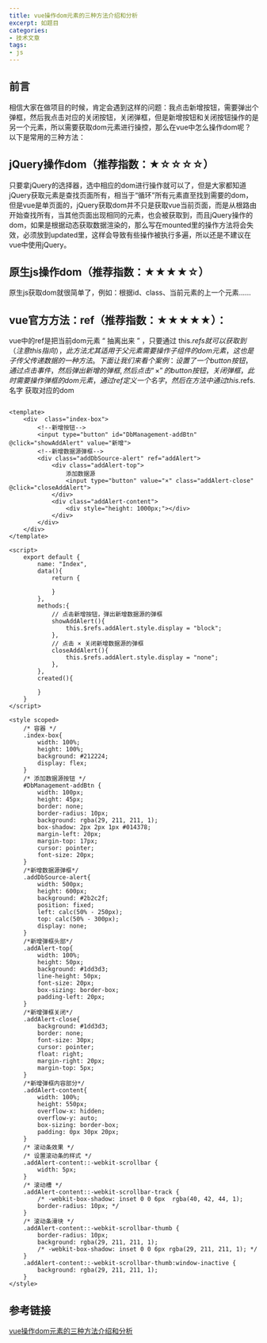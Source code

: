 ```yaml
---
title: vue操作dom元素的三种方法介绍和分析
excerpt: 如题目
categories:
- 技术文章
tags:
- js
---
```


## 前言
相信大家在做项目的时候，肯定会遇到这样的问题：我点击新增按钮，需要弹出个弹框，然后我点击对应的关闭按钮，关闭弹框，但是新增按钮和关闭按钮操作的是另一个元素，所以需要获取dom元素进行操控，那么在vue中怎么操作dom呢？
以下是常用的三种方法：

## jQuery操作dom（推荐指数：★☆☆☆☆）
只要拿jQuery的选择器，选中相应的dom进行操作就可以了，但是大家都知道jQuery获取元素是查找页面所有，相当于“循环”所有元素直至找到需要的dom，但是vue是单页面的，jQuery获取dom并不只是获取vue当前页面，而是从根路由开始查找所有，当其他页面出现相同的元素，也会被获取到，而且jQuery操作的dom，如果是根据动态获取数据渲染的，那么写在mounted里的操作方法将会失效，必须放到updated里，这样会导致有些操作被执行多遍，所以还是不建议在vue中使用jQuery。

## 原生js操作dom（推荐指数：★★★★☆）
原生js获取dom就很简单了，例如：根据id、class、当前元素的上一个元素......

## vue官方方法：ref（推荐指数：★★★★★）：
vue中的ref是把当前dom元素 “ 抽离出来 ” ，只要通过 this.$refs就可以获取到（注意this指向），此方法尤其适用于父元素需要操作子组件的dom元素，这也是子传父传递数据的一种方法。
下面让我们来看个案例：
设置了一个button按钮，通过点击事件，然后弹出 新增的弹框 , 然后点击 “ × ”的button按钮，关闭弹框，此时需要操作弹框的dom元素，通过ref定义一个名字， 然后在方法中通过  this.$refs.名字  获取对应的dom
```vue

<template>
    <div  class="index-box">
        <!--新增按钮-->
        <input type="button" id="DbManagement-addBtn" @click="showAddAlert" value="新增">
        <!--新增数据源弹框-->
        <div class="addDbSource-alert" ref="addAlert">
            <div class="addAlert-top">
                添加数据源
                <input type="button" value="×" class="addAlert-close" @click="closeAddAlert">
            </div>
            <div class="addAlert-content">
                <div style="height: 1000px;"></div>
            </div>
        </div>
    </div>
</template>
 
<script>
    export default {
        name: "Index",
        data(){
            return {
 
            }
        },
        methods:{
            // 点击新增按钮，弹出新增数据源的弹框
            showAddAlert(){
                this.$refs.addAlert.style.display = "block";
            },
            // 点击 × 关闭新增数据源的弹框
            closeAddAlert(){
                this.$refs.addAlert.style.display = "none";
            },
        },
        created(){
 
        }
    }
</script>
 
<style scoped>
    /* 容器 */
    .index-box{
        width: 100%;
        height: 100%;
        background: #212224;
        display: flex;
    }
    /* 添加数据源按钮 */
    #DbManagement-addBtn {
        width: 100px;
        height: 45px;
        border: none;
        border-radius: 10px;
        background: rgba(29, 211, 211, 1);
        box-shadow: 2px 2px 1px #014378;
        margin-left: 20px;
        margin-top: 17px;
        cursor: pointer;
        font-size: 20px;
    }
    /*新增数据源弹框*/
    .addDbSource-alert{
        width: 500px;
        height: 600px;
        background: #2b2c2f;
        position: fixed;
        left: calc(50% - 250px);
        top: calc(50% - 300px);
        display: none;
    }
    /*新增弹框头部*/
    .addAlert-top{
        width: 100%;
        height: 50px;
        background: #1dd3d3;
        line-height: 50px;
        font-size: 20px;
        box-sizing: border-box;
        padding-left: 20px;
    }
    /*新增弹框关闭*/
    .addAlert-close{
        background: #1dd3d3;
        border: none;
        font-size: 30px;
        cursor: pointer;
        float: right;
        margin-right: 20px;
        margin-top: 5px;
    }
    /*新增弹框内容部分*/
    .addAlert-content{
        width: 100%;
        height: 550px;
        overflow-x: hidden;
        overflow-y: auto;
        box-sizing: border-box;
        padding: 0px 30px 20px;
    }
    /* 滚动条效果 */
    /* 设置滚动条的样式 */
    .addAlert-content::-webkit-scrollbar {
        width: 5px;
    }
    /* 滚动槽 */
    .addAlert-content::-webkit-scrollbar-track {
        /* -webkit-box-shadow: inset 0 0 6px  rgba(40, 42, 44, 1);
        border-radius: 10px; */
    }
    /* 滚动条滑块 */
    .addAlert-content::-webkit-scrollbar-thumb {
        border-radius: 10px;
        background: rgba(29, 211, 211, 1);
        /* -webkit-box-shadow: inset 0 0 6px rgba(29, 211, 211, 1); */
    }
    .addAlert-content::-webkit-scrollbar-thumb:window-inactive {
        background: rgba(29, 211, 211, 1);
    }
</style>
```

## 参考链接
[vue操作dom元素的三种方法介绍和分析](https://blog.csdn.net/qq_43363884/article/details/88285332)